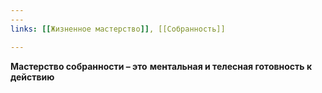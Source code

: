 ```yaml
---
---
links: [[Жизненное мастерство]], [[Собранность]]

---
```


**Мастерство собранности – это** **ментальная и телесная готовность к действию**